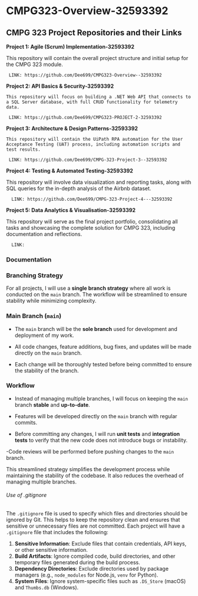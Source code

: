 # CMPG323-Overview-32593392
## CMPG 323 Project Repositories and their Links
**Project 1: Agile (Scrum) Implementation-32593392**

   This repository will contain the overall project structure and initial setup for the CMPG 323 module.
     
     LINK: https://github.com/Dee699/CMPG323-Overview--32593392
     

**Project 2: API Basics & Security-32593392**

    This repository will focus on building a .NET Web API that connects to a SQL Server database, with full CRUD functionality for telemetry data.
    
     LINK: https://github.com/Dee699/CMPG323-PROJECT-2-32593392
     
     
**Project 3: Architecture & Design Patterns-32593392**

    This repository will contain the UiPath RPA automation for the User Acceptance Testing (UAT) process, including automation scripts and test results.
    
     LINK: https://github.com/Dee699/CMPG-323-Project-3--32593392
     
     
**Project 4: Testing & Automated Testing-32593392**

  This repository will involve data visualization and reporting tasks, along with SQL queries for the in-depth analysis of the Airbnb dataset.

      LINK: https://github.com/Dee699/CMPG-323-Project-4---32593392
      

**Project 5: Data Analytics & Visualisation-32593392**

  This repository will serve as the final project portfolio, consolidating all tasks and showcasing the complete solution for CMPG 323, including documentation and reflections.

      LINK:
     
### Documentation

### **Branching Strategy**

For all projects, I will use a **single branch strategy** where all work is conducted on the `main` branch. The workflow will be streamlined to ensure stability while minimizing complexity.

### **Main Branch (`main`)**

- The `main` branch will be the **sole branch** used for development and deployment of my work.
 
- All code changes, feature additions, bug fixes, and updates will be made directly on the `main` branch.

- Each change will be thoroughly tested before being committed to ensure the stability of the branch.
  
### **Workflow**

- Instead of managing multiple branches, I will focus on keeping the `main` branch **stable** and **up-to-date**.

- Features will be developed directly on the `main` branch with regular commits.

- Before committing any changes, I will run **unit tests** and **integration tests** to verify that the new code does not introduce bugs or instability.

 -Code reviews will be performed before pushing changes to the `main` branch.

This streamlined strategy simplifies the development process while maintaining the stability of the codebase. It also reduces the overhead of managing multiple branches.


###### Use of .gitignore

The `.gitignore` file is used to specify which files and directories should be ignored by Git. This helps to keep the repository clean and ensures that sensitive or unnecessary files are not committed. Each project will have a `.gitignore` file that includes the following:

1. **Sensitive Information**: Exclude files that contain credentials, API keys, or other sensitive information.
2. **Build Artifacts**: Ignore compiled code, build directories, and other temporary files generated during the build process.
3. **Dependency Directories**: Exclude directories used by package managers (e.g., `node_modules` for Node.js, `venv` for Python).
4. **System Files**: Ignore system-specific files such as `.DS_Store` (macOS) and `Thumbs.db` (Windows).



